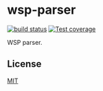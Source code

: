 # wsp-parser

<!-- [![NPM version][npm-image]][npm-url] -->
[![build status][ci-image]][ci-url]
[![Test coverage][codecov-image]][codecov-url]
<!-- [![npm download][download-image]][download-url] -->

WSP parser.

## License

[MIT](./LICENSE)

<!-- [npm-image]: https://img.shields.io/npm/v/wsp-parser.svg
[npm-url]: https://www.npmjs.com/package/wsp-parser -->
[ci-image]: https://github.com/darmn-js/wsp-parser/workflows/Node.js%20CI/badge.svg?branch=main
[ci-url]: https://github.com/darmn-js/wsp-parser/actions?query=workflow%3A%22Node.js+CI%22
[codecov-image]: https://img.shields.io/codecov/c/github/darmn-js/wsp-parser.svg
[codecov-url]: https://codecov.io/gh/darmn-js/wsp-parser
<!-- [download-image]: https://img.shields.io/npm/dm/wsp-parser.svg
[download-url]: https://www.npmjs.com/package/wsp-parser -->
